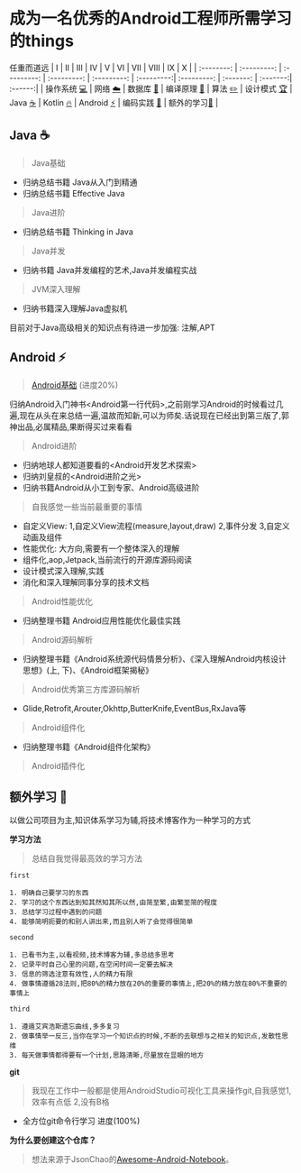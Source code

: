 # 成为一名优秀的Android工程师所需学习的things
任重而道远
| Ⅰ | Ⅱ | Ⅲ | Ⅳ | Ⅴ | Ⅵ | Ⅶ | Ⅷ | Ⅸ | Ⅹ |
| :--------: | :---------: | :---------: | :---------: | :---------: | :---------:| :---------: | :-------: | :-------:| :------:|
| 操作系统 [:computer:](#操作系统-computer) | 网络 [:cloud:](#网络-cloud) | 数据库 [:floppy_disk:](#数据库-floppy_disk) | 编译原理 [:hammer:](#编译原理-hammer) | 算法 [:pencil2:](#算法-pencil2) | 设计模式 [:trophy:](#设计模式-trophy) | Java [:coffee:](#java-coffee) | Kotlin [:fire:](#kotlin-fire) | Android [:zap:](#android-zap) | 编码实践 [:speak_no_evil:](#编码实践-speak_no_evil) | 额外的学习[:muscle:](#额外的学习-muscle) |

## Java :coffee:
> Java基础
* 归纳总结书籍 Java从入门到精通
* 归纳总结书籍 Effective Java
    
> Java进阶
* 归纳总结书籍 Thinking in Java

> Java并发
* 归纳书籍 Java并发编程的艺术,Java并发编程实战 

> JVM深入理解
* 归纳书籍深入理解Java虚拟机
    
目前对于Java高级相关的知识点有待进一步加强: 注解,APT


## Android :zap:
> [Android基础](https://github.com/sweetying520/Erdai-Android-Notebook/blob/master/notes/%E7%AC%AC%E4%B8%80%E8%A1%8C%E4%BB%A3%E7%A0%81%E6%80%BB%E7%BB%93.md) (进度20%)

归纳Android入门神书<Android第一行代码>,之前刚学习Android的时候看过几遍,现在从头在来总结一遍,温故而知新,可以为师矣.话说现在已经出到第三版了,郭神出品,必属精品,果断得买过来看看

> Android进阶
* 归纳地球人都知道要看的<Android开发艺术探索>
* 归纳刘皇叔的<Android进阶之光>
* 归纳书籍Android从小工到专家、Android高级进阶
> 自我感觉一些当前最重要的事情
* 自定义View: 1,自定义View流程(measure,layout,draw) 2,事件分发 3,自定义动画及组件
* 性能优化: 大方向,需要有一个整体深入的理解
* 组件化,aop,Jetpack,当前流行的开源库源码阅读
* 设计模式深入理解,实践
* 消化和深入理解同事分享的技术文档
> Android性能优化
* 归纳整理书籍 Android应用性能优化最佳实践
> Android源码解析
* 归纳整理书籍《Android系统源代码情景分析》、《深入理解Android内核设计思想》(上, 下)、《Android框架揭秘》
> Android优秀第三方库源码解析
* Glide,Retrofit,Arouter,Okhttp,ButterKnife,EventBus,RxJava等
> Android组件化
* 归纳整理书籍《Android组件化架构》
> Android插件化


## 额外学习 :muscle:
以做公司项目为主,知识体系学习为辅,将技术博客作为一种学习的方式

**学习方法**
> 总结自我觉得最高效的学习方法

    first

    1. 明确自己要学习的东西
    2. 学习的这个东西达到知其然知其所以然,由简至繁,由繁至简的程度 
    3. 总结学习过程中遇到的问题 
    4. 能够简明扼要的和别人讲出来,而且别人听了会觉得很简单

    second

    1. 已看书为主,以看视频,技术博客为辅,多总结多思考
    2. 记录平时自己心里的问题,在空闲时间一定要去解决
    3. 信息的筛选注意有效性,人的精力有限
    4. 做事情遵循28法则,把80%的精力放在20%的重要的事情上,把20%的精力放在80%不重要的事情上

    third

    1. 遵遁艾宾浩斯遗忘曲线,多多复习
    2. 做事情举一反三,当你在学习一个知识点的时候,不断的去联想与之相关的知识点,发散性思维
    3. 每天做事情都得要有一个计划,思路清晰,尽量放在显眼的地方

**git**

> 我现在工作中一般都是使用AndroidStudio可视化工具来操作git,自我感觉1,效率有点低 2,没有B格
* 全方位git命令行学习 进度(100%)

**为什么要创建这个仓库？**

> 想法来源于JsonChao的[Awesome-Android-Notebook](https://github.com/sweetying520/Awesome-Android-Notebook)。
